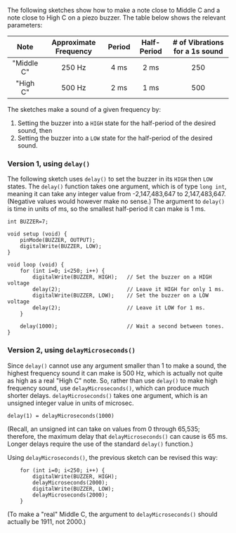 The following sketches show how to make a note close to Middle C and a note close 
to High C on a piezo buzzer. The table below shows the relevant parameters:

| Note       | Approximate Frequency | Period | Half-Period | # of Vibrations for a 1s sound |
|:----------:|:---------------------:|:------:|:-----------:|:------------------------------:|
| "Middle C" | 250 Hz                | 4 ms   | 2 ms        | 250                            |
| "High C"   | 500 Hz                | 2 ms   | 1 ms        | 500                            |

The sketches make a sound of a given frequency by:

1.  Setting the buzzer into a `HIGH` state for the half-period of the desired sound, then
2.  Setting the buzzer into a `LOW` state for the half-period of the desired sound.

### Version 1, using `delay()` ###

The following sketch uses `delay()` to set the buzzer in its `HIGH` then `LOW` states.
The `delay()` function takes one argument, which is of type `long int`, meaning 
it can take any integer value from -2,147,483,647 to 2,147,483,647.  (Negative 
values would however make no sense.)  The argument to `delay()` is time in units 
of ms, so the smallest half-period it can make is 1 ms.  

    int BUZZER=7; 
    
    void setup (void) {
        pinMode(BUZZER, OUTPUT);    
        digitalWrite(BUZZER, LOW);
    }
    
    void loop (void) {
        for (int i=0; i<250; i++) { 
            digitalWrite(BUZZER, HIGH);   // Set the buzzer on a HIGH voltage
            delay(2);                     // Leave it HIGH for only 1 ms.
            digitalWrite(BUZZER, LOW);    // Set the buzzer on a LOW voltage
            delay(2);                     // Leave it LOW for 1 ms.
        }

        delay(1000);                      // Wait a second between tones.
    }

### Version 2, using `delayMicroseconds()` ###

Since `delay()` cannot use any argument smaller than 1 to make a sound, the
highest frequency sound it can make is 500 Hz, which is actually not quite as
high as a real "High C" note.  So, rather than use `delay()` to make high
frequency sound, use `delayMicroseconds()`, which can produce much shorter
delays. `delayMicroseconds()` takes one argument, which is an 
unsigned integer value in units of microsec.  

    delay(1) = delayMicroseconds(1000)

(Recall, an unsigned int can take on values from 0 through 65,535; therefore,
the maximum delay that `delayMicroseconds()` can cause is 65 ms.  Longer delays
require the use of the standard `delay()` function.)

Using `delayMicroseconds()`, the previous sketch can be revised this way:

        for (int i=0; i<250; i++) { 
            digitalWrite(BUZZER, HIGH);   
            delayMicroseconds(2000);      
            digitalWrite(BUZZER, LOW);    
            delayMicroseconds(2000);      
        }

(To make a "real" Middle C, the argument to `delayMicroseconds()` should actually be
1911, not 2000.)

